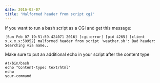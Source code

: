 ```yaml
---
date: 2016-02-07
title: "Malformed header from script cgi"
---
```


If you want to run a bash script as a CGI and get this message:

	[Sun Feb 07 19:51:59.424071 2016] [cgi:error] [pid 4265] [client x.x.x.x:50952] malformed header from script 'weather.sh': Bad header: Searching via name..
   
Make sure to put an additional echo in your script after the content type

	#!/bin/bash
	echo "Content-type: text/html"
	echo
	your-command
